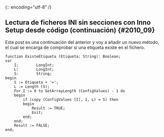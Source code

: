 {:: encoding="utf-8" /}
## Lectura de ficheros INI sin secciones con Inno Setup desde código (continuación) {#2010_09}

Este post es una continuación del anterior y voy a añadir un nuevo método, el cual se encarga de comprobar si una etiqueta existe en el fichero.

``` delphi
function ExisteEtiqueta (Etiqueta: String): Boolean;
var
    I:        LongInt;
    L:        LongInt;
    S:        String;
begin
    S := Etiqueta + '=';
    L := Length (S);
    For I := 0 to GetArrayLength (ConfigValues) - 1 do
    begin
        if (copy (ConfigValues [I], 1, L) = S) then
        begin
            Result := TRUE;
            Exit;
        end;
    end;
    Result := FALSE;
end;
```
